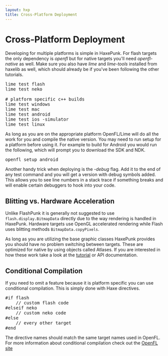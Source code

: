 ```yaml
---
layout: hxp
title: Cross-Platform Deployment
---
```


# Cross-Platform Deployment

Developing for multiple platforms is simple in HaxePunk. For flash targets the only dependency is _openfl_ but for native targets you'll need _openfl-native_ as well. Make sure you also have _lime_ and _lime-tools_ installed from haxelib as well, which should already be if you've been following the other tutorials.

<pre class="brush: bash">
lime test flash
lime test neko

# platform specific c++ builds
lime test windows
lime test mac
lime test android
lime test ios -simulator
lime test linux
</pre>

As long as you are on the appropriate platform OpenFL/Lime will do all the work for you and compile the native version. You may need to run setup for a platform before using it. For example to build for Android you would run the following, which will prompt you to download the SDK and NDK.

<pre class="brush:bash">
openfl setup android
</pre>

Another handy trick when deploying is the _-debug_ flag. Add it to the end of any test command and you will get a version with debug symbols added. This allows you to see line numbers in a stack trace if something breaks and will enable certain debuggers to hook into your code.

## Blitting vs. Hardware Acceleration

Unlike FlashPunk it is generally not suggested to use <code>flash.display.BitmapData</code> directly due to the way rendering is handled in HaxePunk. Hardware targets use OpenGL accelerated rendering while Flash uses blitting methods <code>BitmapData.copyPixels</code>.

As long as you are utilizing the base graphic classes HaxePunk provides you should have no problem switching between targets. These are optimized for native by using objects called Atlases. If you are interested in how these work take a look at the [tutorial](/learn/tutorial/haxepunk-201-hardware-atlases) or API documentation.

## Conditional Compilation

If you need to omit a feature because it is platform specific you can use conditional compilation. This is simply done with Haxe directives.

<pre class="brush: bash">
#if flash
	// custom flash code
#elseif neko
	// custom neko code
#else
	// every other target
#end
</pre>

The directive names should match the same target names used in OpenFL. For more information about conditional compilation check out the [OpenFL site](http://www.openfl.org/archive/developer/documentation/conditional-compilation/)
